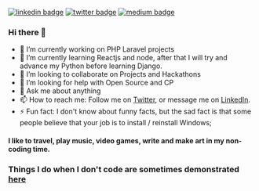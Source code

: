[![linkedin badge](https://img.shields.io/badge/Sohail_Mahmud-30302f?style=flat&logo=linkedin)](https://www.linkedin.com/in/sohailsamii)
[![twitter badge](https://img.shields.io/badge/@sohailsamii-30302f?style=flat&logo=twitter)](https://twitter.com/sohailsamii)
[![medium badge](https://img.shields.io/badge/Sohail_Mahmud-30302f?style=flat&logo=medium)](https://medium.com/@sohailsamii)


### Hi there 👋

- 🔭 I’m currently working on PHP Laravel projects
- 🌱 I’m currently learning Reactjs and node, after that I will try and advance my Python before learning Django.
- 👯 I’m looking to collaborate on Projects and Hackathons
- 🤔 I’m looking for help with Open Source and CP
- 💬 Ask me about anything
- 📫 How to reach me: Follow me on [Twitter](https://www.twitter.com/sohailsamii), or message me on [LinkedIn](https://www.linkedin.com/in/sohailsamii).
- ⚡ Fun fact: I don't know about funny facts, but the sad fact is that some people believe that your job is to install / reinstall Windows;
#### I like to travel, play music, video games, write and make art in my non-coding time.
### Things I do when I don't code are sometimes demonstrated [here](https://www.instagram.com/sohailsamii)
